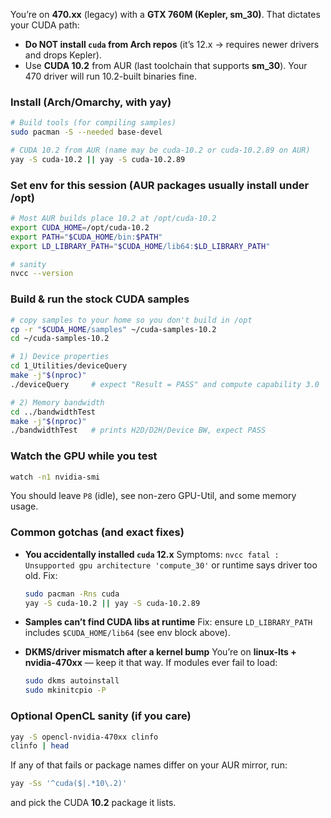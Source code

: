 You’re on **470.xx** (legacy) with a **GTX 760M (Kepler, sm\_30)**. That dictates your CUDA path:

* **Do NOT install `cuda` from Arch repos** (it’s 12.x → requires newer drivers and drops Kepler).
* Use **CUDA 10.2** from AUR (last toolchain that supports **sm\_30**). Your 470 driver will run 10.2-built binaries fine.

### Install (Arch/Omarchy, with yay)

```bash
# Build tools (for compiling samples)
sudo pacman -S --needed base-devel

# CUDA 10.2 from AUR (name may be cuda-10.2 or cuda-10.2.89 on AUR)
yay -S cuda-10.2 || yay -S cuda-10.2.89
```

### Set env for this session (AUR packages usually install under /opt)

```bash
# Most AUR builds place 10.2 at /opt/cuda-10.2
export CUDA_HOME=/opt/cuda-10.2
export PATH="$CUDA_HOME/bin:$PATH"
export LD_LIBRARY_PATH="$CUDA_HOME/lib64:$LD_LIBRARY_PATH"

# sanity
nvcc --version
```

### Build & run the stock CUDA samples

```bash
# copy samples to your home so you don't build in /opt
cp -r "$CUDA_HOME/samples" ~/cuda-samples-10.2
cd ~/cuda-samples-10.2

# 1) Device properties
cd 1_Utilities/deviceQuery
make -j"$(nproc)"
./deviceQuery     # expect "Result = PASS" and compute capability 3.0

# 2) Memory bandwidth
cd ../bandwidthTest
make -j"$(nproc)"
./bandwidthTest   # prints H2D/D2H/Device BW, expect PASS
```

### Watch the GPU while you test

```bash
watch -n1 nvidia-smi
```

You should leave `P8` (idle), see non-zero GPU-Util, and some memory usage.

### Common gotchas (and exact fixes)

* **You accidentally installed `cuda` 12.x**
  Symptoms: `nvcc fatal : Unsupported gpu architecture 'compute_30'` or runtime says driver too old.
  Fix:

  ```bash
  sudo pacman -Rns cuda
  yay -S cuda-10.2 || yay -S cuda-10.2.89
  ```
* **Samples can’t find CUDA libs at runtime**
  Fix: ensure `LD_LIBRARY_PATH` includes `$CUDA_HOME/lib64` (see env block above).
* **DKMS/driver mismatch after a kernel bump**
  You’re on **linux-lts + nvidia-470xx** — keep it that way. If modules ever fail to load:

  ```bash
  sudo dkms autoinstall
  sudo mkinitcpio -P
  ```

### Optional OpenCL sanity (if you care)

```bash
yay -S opencl-nvidia-470xx clinfo
clinfo | head
```

If any of that fails or package names differ on your AUR mirror, run:

```bash
yay -Ss '^cuda($|.*10\.2)'
```

and pick the CUDA **10.2** package it lists.
